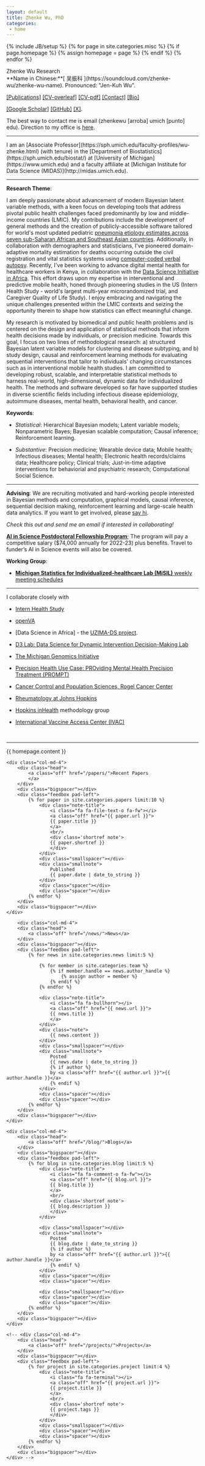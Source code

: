 ```yaml
---
layout: default
title: Zhenke Wu, PhD
categories:
 - home
---
```

{% include JB/setup %}
{% for page in site.categories.misc %}
{% if page.homepage %}
	{% assign homepage = page %}
{% endif %}
{% endfor %}

<link rel="stylesheet" href="https://cdn.jsdelivr.net/gh/jpswalsh/academicons@1/css/academicons.min.css">

<div class="row">
	<div class="col-md-12">
		<!-- <object class="pull-left biglogo" data="assets/themes/lab/images/logo/logo-none.svg" type="image/svg+xml"></object> -->
		<div class="bigtitle logobox">
			Zhenke Wu Research
		</div>
	</div>	
	
</div> 
**Name in Chinese:**[ 吴振科 <i class="fa fa-soundcloud"></i>](https://soundcloud.com/zhenke-wu/zhenke-wu-name). Pronounced: "Jen-Kuh Wu".


[[Publications]](/papers/) [[CV-overleaf]](https://www.overleaf.com/read/dbktqfjxccbv) [[CV-pdf]](assets/pdfs/team/zhenkewu_cv.pdf) [[Contact]](/team/zhenke-wu) [[Bio]](/team/zhenke-wu)

[[Google Scholar<i class="ai ai-google-scholar"></i>]](https://scholar.google.com/citations?user=3ffCNrEAAAAJ&hl=en) [[GitHub<i class="fa fa-github"></i>]](https://github.com/zhenkewu?tab=activity) [[X<i class="fa fa-twitter"></i>]](https://twitter.com/ZhenkeWu).

The best way to contact me is email (zhenkewu [arroba] umich [punto] edu). Direction to my office is [here](assets/pdfs/team/zhenkewu-office.pdf).


<hr/>
I am an [Associate Professor](https://sph.umich.edu/faculty-profiles/wu-zhenke.html) (with tenure) in the [Department of Biostatistics](https://sph.umich.edu/biostat/) at [University of Michigan](https://www.umich.edu) and a faculty affiliate at [Michigan Institute for Data Science (MIDAS)](http://midas.umich.edu). 

<hr/>

**Research Theme**:

I am deeply passionate about advancement of modern Bayesian latent variable methods, with a keen focus on developing tools that address pivotal public health challenges faced predominantly by low and middle-income countries (LMIC). My contributions include the development of general methods and the creation of publicly-accessible software tailored for world's most updated pediatric [pneumonia etiology estimates across seven sub-Saharan African and Southeast Asian countries](https://perchresults.org/). Additionally, in collaboration with demographers and statisticians, I've pioneered domain-adaptive mortality estimation for deaths occurring outside the civil registration and vital statistics systems using [computer-coded verbal autopsy](https://openva.net/). Recently, I've been working to advance digital mental health for healthcare workers in Kenya, in collaboration with the [Data Science Initiative in Africa](https://www.datascienceafrica.org/). This effort draws upon my expertise in interventional and predictive mobile health, honed through pioneering studies in the US (Intern Health Study - world's largest multi-year microrandomized trial, and Caregiver Quality of Life Study). I enjoy embracing and navigating the unique challenges presented within the LMIC contexts and seizing the opportunity therein to shape how statistics can effect meaningful change.


My research is motivated by biomedical and public health problems and is centered on the design and application of statistical methods that inform health decisions made by individuals, or precision medicine. Towards this goal, I focus on two lines of methodological research: a) structured Bayesian latent variable models for clustering and disease subtyping, and b) study design, causal and reinforcement learning methods for evaluating sequential interventions that tailor to individuals' changing circumstances such as in interventional mobile health studies. I am committed to developing robust, scalable, and interpretable statistical methods to harness real-world, high-dimensional, dynamic data for individualized health. The methods and software developed so far have supported studies in diverse scientiﬁc ﬁelds including infectious disease epidemiology, autoimmune diseases, mental health, behavioral health, and cancer. 

**Keywords**:

- *Statistical*: Hierarchical Bayesian models; Latent variable models; Nonparametric Bayes; Bayesian scalable computation; Causal inference; Reinforcement learning.

- *Substantive*: Precision medicine; Wearable device data; Mobile health; Infectious diseases; Mental health; Electronic health records/claims data; Healthcare policy; Clinical trials; Just-in-time adaptive interventions for behaviorial and psychiatric research; Computational Social Science.


<!-- Currently a major focus of my work is on the analysis of multiple mixed-type longitudinal measurements with feedbacks in treatment assignments. I am working on hierarchical Bayesian methods to infer latent trajectories that represent individual disease progressions that have direct applications to childhood pneumonia etiology studies, analyses of electronic health records and claims data, and just-in-time adaptive interventions (JITAI) in mobile health (mHealth) studies. -->


<hr/>

<!-- **Postdoc Openning**

- **[Rolling Reviews: Postdoc Position on Statistical Methods to Individualize Care for Mental Health](https://docs.google.com/document/d/1Eq8VmqvYrF2Fqo5UxzjZbKQpJPnbZWxJTRYbL-6J19I/edit)** -->


**Advising**: We are recruiting motivated and hard-working people interested in Bayesian methods and computation, graphical models, causal inference, sequential decision making, reinforcement learning and large-scale health data analytics. If you want to get involved, please [say hi](/sayhi/). 


*Check this out and send me an email if interested in collaborating!*

[**AI in Science Postdoctoral Fellowship Program**](https://midas.umich.edu/ai-in-science/); The program will pay a competitive salary ($74,000 annually for 2022-23) plus benefits. Travel to funder’s AI in Science events will also be covered.


**Working Group**:

- [__Michigan Statistics for Individualized-healthcare Lab (MiSIL)__ weekly meeting schedules](https://docs.google.com/spreadsheets/d/1CfHqh74SrGH5zuo8W_L_hAGdLJdt_9jLgaeBtoxYp88/edit?usp=sharing)

<!-- Past:

- [__Statistical Learning and Computing Reading Group, Winter 2019__](/teaching/statistical_learning_reading_group) -->



<!-- * Bayesian hierarchical models: biomarkers, data integration, scalable computation, model-averaging;
* Latent variable models: dynamics, measurement errors, local dependence, partial-identifiability; 
* Robust inference: bias reduction, efficiency enhancement by covariate-calibration, semiparametric locally efficient estimation, deductive inference;
* Causal analysis of modern study designs;
* Collaborations: mental health, infectious disease, autoimmune disease, medical diagnosis, epidemiology, health policy, cancer, mobile health, Just-in-time adaptive interventions for behaviorial and psychiatric research.
 -->
<hr/>

I collaborate closely with 

- [Intern Health Study](https://www.srijan-sen-lab.com/intern-health-study)
- [openVA](https://openva.net/)
- [Data Science in Africa] - the [UZIMA-DS project](https://uzimadatascience.org/).
- [D3 Lab: Data Science for Dynamic Intervention Decision-Making Lab](http://d3lab-isr.com/team/)

- [The Michigan Genomics Initiative](https://www.michigangenomics.org)
- [Precision Health Use Case: PROviding Mental Health Precision Treatment (PROMPT)](https://precisionhealth.umich.edu/workgroups/prompt/)
- [Cancer Control and Population Sciences, Rogel Cancer Center](http://www.mcancer.org/research/programs/cancer-control-and-population-sciences)

- [Rheumatology at Johns Hopkins](https://www.hopkinsrheumatology.org/research/rosen-casciola-lab/)
- [Hopkins inHealth](http://hopkinsinhealth.jhu.edu/) methodology group
- [International Vaccine Access Center (IVAC)](http://www.jhsph.edu/research/centers-and-institutes/ivac/)

<br />

<hr/>

<div class="row">
	<div class="col-md-12">
		<div class="head">
			{{ homepage.content }}
		</div>
	</div>				
</div>

<div class="row">
	

	
	<div class="col-md-4">
		<div class="head">
			<a class="off" href="/papers/">Recent Papers
			</a>
		</div>
		<div class="bigspacer"></div>
		<div class="feedbox pad-left">		
			{% for paper in site.categories.papers limit:10 %}
				<div class="note-title">
					<i class="fa fa-file-text-o fa-fw"></i>
					<a class="off" href="{{ paper.url }}">
					{{ paper.title }}
					</a>
					<br/>
					<div class='shortref note'>
					{{ paper.shortref }}
					</div>
				</div>
				<div class="smallspacer"></div>
				<div class="smallnote">
					Published
					{{ paper.date | date_to_string }}
				</div>
				<div class="spacer"></div>	
				<div class="spacer"></div>				
			{% endfor %}
		</div>
		<div class="bigspacer"></div>		
	</div>
	
    	<div class="col-md-4">
		<div class="head">
			<a class="off" href="/news/">News</a>
		</div>
		<div class="bigspacer"></div>
		<div class="feedbox pad-left">
			{% for news in site.categories.news limit:5 %}
			
				{% for member in site.categories.team %}
					{% if member.handle == news.author_handle %}
						{% assign author = member %}
					{% endif %}
				{% endfor %}		
				
				<div class="note-title">
					<i class="fa fa-bullhorn"></i>
					<a class="off" href="{{ news.url }}">
					{{ news.title }}
					</a>
				</div>
				<div class="note">
					{{ news.content }}
				</div>
				<div class="smallspacer"></div>
				<div class="smallnote">
					Posted
					{{ news.date | date_to_string }}
					{% if author %}
					by <a class="off" href="{{ author.url }}">{{ author.handle }}</a>
					{% endif %}						
				</div>
				<div class="spacer"></div>	
				<div class="spacer"></div>				
			{% endfor %}
		</div>
		<div class="bigspacer"></div>		
	</div>

	<div class="col-md-4">
		<div class="head">
			<a class="off" href="/blog/">Blogs</a>
		</div>
		<div class="bigspacer"></div>
		<div class="feedbox pad-left">
			{% for blog in site.categories.blog limit:5 %}
				<div class="note-title">
					<i class="fa fa-comment-o fa-fw"></i>
					<a class="off" href="{{ blog.url }}">
					{{ blog.title }}
					</a>
					<br/>
					<div class='shortref note'>
					{{ blog.description }}
					</div>
				</div>
				
				<div class="smallspacer"></div>
				<div class="smallnote">
					Posted
					{{ blog.date | date_to_string }}
					{% if author %}
					by <a class="off" href="{{ author.url }}">{{ author.handle }}</a>
					{% endif %}						
				</div>
				<div class="spacer"></div>	
				<div class="spacer"></div>
				
				<div class="smallspacer"></div>
				<div class="spacer"></div>
				<div class="spacer"></div>
			{% endfor %}
		</div>
		<div class="bigspacer"></div>
	</div>
	
	<!-- <div class="col-md-4">
		<div class="head">
			<a class="off" href="/projects/">Projects</a>
		</div>
		<div class="bigspacer"></div>
		<div class="feedbox pad-left">
			{% for project in site.categories.project limit:4 %}
				<div class="note-title">
					<i class="fa fa-terminal"></i>
					<a class="off" href="{{ project.url }}">
					{{ project.title }}
					</a>
					<br/>
					<div class='shortref note'>
					{{ project.tags }}
					</div>
				</div>
				<div class="smallspacer"></div>
				<div class="spacer"></div>
				<div class="spacer"></div>
			{% endfor %}
		</div>
		<div class="bigspacer"></div>
	</div> -->


</div>

<div class="bigspacer"></div>

